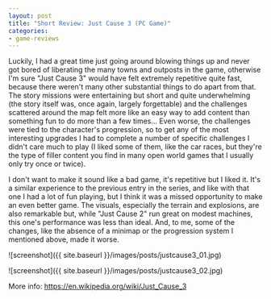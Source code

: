 ```yaml
---
layout: post
title: "Short Review: Just Cause 3 (PC Game)"
categories:
- game-reviews
---
```


<p>
Luckily, I had a great time just going around blowing things up and never got bored of liberating the many towns and outposts in the game, otherwise I'm sure "Just Cause 3" would have felt extremely repetitive quite fast, because there weren't many other substantial things to do apart from that. The story missions were entertaining but short and quite underwhelming (the story itself was, once again, largely forgettable) and the challenges scattered around the map felt more like an easy way to add content than something fun to do more than a few times... Even worse, the challenges were tied to the character's progression, so to get any of the most interesting upgrades I had to complete a number of specific challenges I didn't care much to play (I liked some of them, like the car races, but they're the type of filler content you find in many open world games that I usually only try once or twice).
</p>

<p>
I don't want to make it sound like a bad game, it's repetitive but I liked it. It's a similar experience to the previous entry in the series, and like with that one I had a lot of fun playing, but I think it was a missed opportunity to make an even better game. The visuals, especially the terrain and explosions, are also remarkable but, while "Just Cause 2" run great on modest machines, this one's performance was less than ideal. And, to me, some of the changes, like the absence of a minimap or the progression system I mentioned above, made it worse.
</p>


![screenshot]({{ site.baseurl }}/images/posts/justcause3_01.jpg)

![screenshot]({{ site.baseurl }}/images/posts/justcause3_02.jpg)


<p>More info: <a href="https://en.wikipedia.org/wiki/Just_Cause_3">https://en.wikipedia.org/wiki/Just_Cause_3</a><p>
